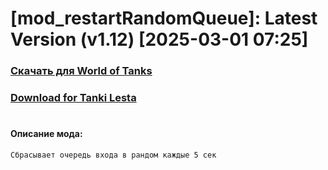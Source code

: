 # [mod_restartRandomQueue]: Latest Version (v1.12) [2025-03-01 07:25]
### [**Скачать для World of Tanks**](https://github.com/spoter/spoter-mods/releases/download/latest/mod_restartRandomQueue.zip)
### [**Download for Tanki Lesta**](https://github.com/spoter/spoter-mods/releases/download/latest/mod_restartRandomQueue_RU.zip)
#



#### Описание мода:
    Сбрасывает очередь входа в рандом каждые 5 сек




